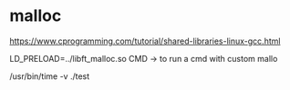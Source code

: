 # malloc

https://www.cprogramming.com/tutorial/shared-libraries-linux-gcc.html

LD_PRELOAD=../libft_malloc.so CMD -> to run a cmd with custom mallo

/usr/bin/time -v ./test
